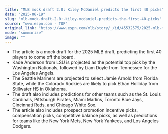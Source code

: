 ```yaml
---
title: "MLB mock draft 2.0: Kiley McDaniel predicts the first 40 picks"
date: "2025-06-19"
slug: "mlb-mock-draft-2.0:-kiley-mcdaniel-predicts-the-first-40-picks"
source: "www.espn.com - TOP"
original_link: "https://www.espn.com/mlb/story/_/id/45532575/2025-mlb-mock-draft-20-kiley-mcdaniel-predicts-first-round-picks"
mode: "summarize"
image: ""
---
```


- The article is a mock draft for the 2025 MLB draft, predicting the first 40 players to come off the board.
- Kade Anderson from LSU is projected as the potential top pick by the Washington Nationals, followed by Liam Doyle from Tennessee for the Los Angeles Angels.
- The Seattle Mariners are projected to select Jamie Arnold from Florida State, while the Colorado Rockies are likely to pick Ethan Holliday from Stillwater HS in Oklahoma.
- The draft also includes predictions for other teams such as the St. Louis Cardinals, Pittsburgh Pirates, Miami Marlins, Toronto Blue Jays, Cincinnati Reds, and Chicago White Sox.
- The article also includes prospect promotion incentive picks, compensation picks, competitive balance picks, as well as predictions for teams like the New York Mets, New York Yankees, and Los Angeles Dodgers.